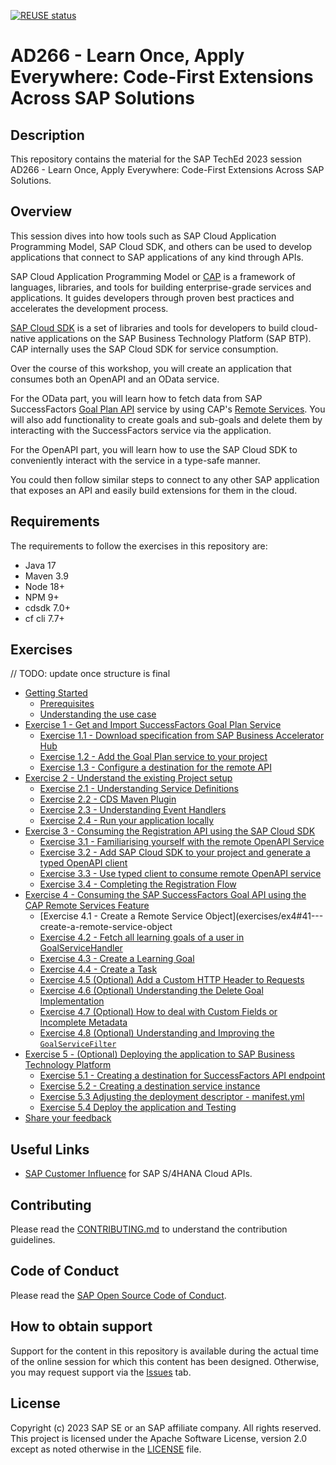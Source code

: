 [![REUSE status](https://api.reuse.software/badge/github.com/SAP-samples/teched2023-AD266)](https://api.reuse.software/info/github.com/SAP-samples/teched2023-AD266)

# AD266 - Learn Once, Apply Everywhere: Code-First Extensions Across SAP Solutions

## Description

This repository contains the material for the SAP TechEd 2023 session AD266 - Learn Once, Apply Everywhere: Code-First Extensions Across SAP Solutions.


## Overview

This session dives into how tools such as SAP Cloud Application Programming Model, SAP Cloud SDK, and others can be used to develop applications that connect to SAP applications of any kind through APIs.

SAP Cloud Application Programming Model or [CAP](https://cap.cloud.sap/docs/) is a framework of languages, libraries, and tools for building enterprise-grade services and applications. 
It guides developers through proven best practices and accelerates the development process. 

[SAP Cloud SDK](https://sap.github.io/cloud-sdk/docs/overview/overview-cloud-sdk) is a set of libraries and tools for developers to build cloud-native applications on the SAP Business Technology Platform (SAP BTP).
CAP internally uses the SAP Cloud SDK for service consumption.

Over the course of this workshop, you will create an application that consumes both an OpenAPI and an OData service. 

For the OData part, you will learn how to fetch data from SAP SuccessFactors [Goal Plan API](https://api.sap.com/api/PerformanceandGoalsPMGM/overview) service by using CAP's [Remote Services](https://cap.cloud.sap/docs/java/remote-services#configuring-remote-services).
You will also add functionality to create goals and sub-goals and delete them by interacting with the SuccessFactors service via the application.

For the OpenAPI part, you will learn how to use the SAP Cloud SDK to conveniently interact with the service in a type-safe manner. 

You could then follow similar steps to connect to any other SAP application that exposes an API and easily build extensions for them in the cloud.

## Requirements

The requirements to follow the exercises in this repository are:

- Java 17
- Maven 3.9
- Node 18+
- NPM 9+
- cdsdk 7.0+
- cf cli 7.7+

## Exercises

// TODO: update once structure is final

- [Getting Started](exercises/ex0/)
  - [Prerequisites](exercises/ex0#prerequisites)
  - [Understanding the use case](exercises/ex0#understanding-the-use-case)
- [Exercise 1 - Get and Import SuccessFactors Goal Plan Service](exercises/ex1/)
    - [Exercise 1.1 - Download specification from SAP Business Accelerator Hub](exercises/ex1#11-download-specification-from-sap-business-accelerator-hub)
    - [Exercise 1.2 - Add the Goal Plan service to your project](exercises/ex1#12-add-the-goal-plan-service-to-your-project)
    - [Exercise 1.3 - Configure a destination for the remote API](exercises/ex1#13-configure-a-destination-for-the-remote-api)
- [Exercise 2 - Understand the existing Project setup](exercises/ex2/)
    - [Exercise 2.1 - Understanding Service Definitions](exercises/ex2#21-understanding-service-definitions)
    - [Exercise 2.2 - CDS Maven Plugin](exercises/ex2#22-cds-maven-plugin)
    - [Exercise 2.3 - Understanding Event Handlers](exercises/ex2#23-understanding-event-handlers)
    - [Exercise 2.4 - Run your application locally](exercises/ex2#24---run-your-application-locally)
- [Exercise 3 - Consuming the Registration API using the SAP Cloud SDK](exercises/ex3/)
  - [Exercise 3.1 - Familiarising yourself with the remote OpenAPI Service](exercises/ex3#31---familiarising-yourself-with-the-remote-openapi-service)
  - [Exercise 3.2 - Add SAP Cloud SDK to your project and generate a typed OpenAPI client](exercises/ex3#32---add-sap-cloud-sdk-to-your-project-and-generate-a-typed-openapi-client)
  - [Exercise 3.3 - Use typed client to consume remote OpenAPI service](exercises/ex3#33---use-typed-client-to-consume-remote-openapi-service)
  - [Exercise 3.4 - Completing the Registration Flow](exercises/ex3#34---completing-the-registration-flow)
- [Exercise 4 - Consuming the SAP SuccessFactors Goal API using the CAP Remote Services Feature](exercises/ex4/)
  - [Exercise 4.1 - Create a Remote Service Object](exercises/ex4#41---create-a-remote-service-object
  - [Exercise 4.2 - Fetch all learning goals of a user in GoalServiceHandler](exercises/ex4#42---fetch-all-learning-goals-of-a-user-in-goalservicehandler)
  - [Exercise 4.3 - Create a Learning Goal](exercises/ex4#43---create-a-learning-goal)
  - [Exercise 4.4 - Create a Task](exercises/ex4#44---create-a-task)
  - [Exercise 4.5 (Optional) Add a Custom HTTP Header to Requests](exercises/ex4#45---add-a-custom-http-header-to-requests)
  - [Exercise 4.6 (Optional) Understanding the Delete Goal Implementation](exercises/ex4#46---understanding-the-delete-goal-implementation)
  - [Exercise 4.7 (Optional) How to deal with Custom Fields or Incomplete Metadata](exercises/ex4#46---how-to-deal-with-custom-fields-or-incomplete-metadata)
  - [Exercise 4.8 (Optional) Understanding and Improving the `GoalServiceFilter`](exercises/ex4#47---understanding-and-improving-the-goalservicefilter)
- [Exercise 5 - (Optional) Deploying the application to SAP Business Technology Platform](exercises/ex5/)
  - [Exercise 5.1 - Creating a destination for SuccessFactors API endpoint](exercises/ex5#51-creating-a-destination-for-successfactors-api-endpoint)
  - [Exercise 5.2 - Creating a destination service instance](exercises/ex5#52-creating-a-destination-service-instance)
  - [Exercise 5.3 Adjusting the deployment descriptor - manifest.yml](exercises/ex5#53-adjusting-the-deployment-descriptor---manifestyml)
  - [Exercise 5.4 Deploy the application and Testing](exercises/ex5#54-deploy-the-application-and-testing)
- [Share your feedback](https://github.com/SAP-samples/teched2023-AD266/issues/new/choose)

## Useful Links
- [SAP Customer Influence](https://influence.sap.com/sap/ino/#/campaign/1175) for SAP S/4HANA Cloud APIs.

## Contributing
Please read the [CONTRIBUTING.md](./CONTRIBUTING.md) to understand the contribution guidelines.

## Code of Conduct
Please read the [SAP Open Source Code of Conduct](https://github.com/SAP-samples/.github/blob/main/CODE_OF_CONDUCT.md).

## How to obtain support

Support for the content in this repository is available during the actual time of the online session for which this content has been designed. Otherwise, you may request support via the [Issues](../../issues) tab.

## License
Copyright (c) 2023 SAP SE or an SAP affiliate company. All rights reserved. This project is licensed under the Apache Software License, version 2.0 except as noted otherwise in the [LICENSE](LICENSES/Apache-2.0.txt) file.
